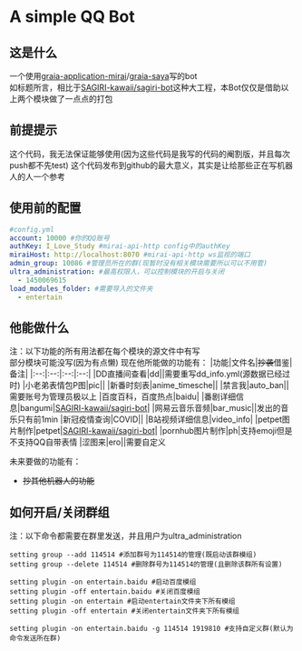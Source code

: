 # A simple QQ Bot

## 这是什么
一个使用[graia-application-mirai](https://github.com/GraiaProject/Application)/[graia-saya](https://github.com/GraiaProject/Saya)写的bot  
如标题所言，相比于[SAGIRI-kawaii/sagiri-bot](https://github.com/SAGIRI-kawaii/sagiri-bot)这种大工程，本Bot仅仅是借助以上两个模块做了一点点的打包

## 前提提示
这个代码，我无法保证能够使用(因为这些代码是我写的代码的阉割版，并且每次push都不先test)
这个代码发布到github的最大意义，其实是让给那些正在写机器人的人一个参考

## 使用前的配置

```yaml
#config.yml
account: 10000 #你的QQ账号
authKey: I_Love_Study #mirai-api-http config中的authKey
miraiHost: http://localhost:8070 #mirai-api-http ws监视的端口
admin_group: 10086 #管理员所在的群(现暂时没有相关模块需要所以可以不用管)
ultra_administration: #最高权限人，可以控制模块的开启与关闭
  - 1450069615
load_modules_folder: #需要导入的文件夹
  - entertain
```

## 他能做什么
注：以下功能的所有用法都在每个模块的源文件中有写  
    部分模块可能没写(因为有点懒)
现在他所能做的功能有：
|功能|文件名|~~抄袭~~借鉴|备注|
|:--:|:--:|:--:|:--:|
|DD直播间查看|dd||需要重写dd_info.yml(源数据已经过时)
|小老弟表情包P图|pic||
|新番时刻表|anime_timesche||
|禁言我|auto_ban||需要账号为管理员极以上
|百度百科，百度热点|baidu|
|番剧详细信息|bangumi|[SAGIRI-kawaii/sagiri-bot](https://github.com/SAGIRI-kawaii/sagiri-bot)|
|网易云音乐音频|bar_music||发出的音乐只有前1min
|新冠疫情查询|COVID||
|B站视频详细信息|video_info|
|petpet图片制作|petpet|[SAGIRI-kawaii/sagiri-bot](https://github.com/SAGIRI-kawaii/sagiri-bot)|
|pornhub图片制作|ph|支持emoji但是不支持QQ自带表情
|涩图来|ero||需要自定义

未来要做的功能有：
 - ~~抄其他机器人的功能~~

## 如何开启/关闭群组
注：以下命令都需要在群里发送，并且用户为ultra_administration
```shell
setting group --add 114514 #添加群号为114514的管理(既启动该群模组)
setting group --delete 114514 #删除群号为114514的管理(且删除该群所有设置)

setting plugin -on entertain.baidu #启动百度模组
setting plugin -off entertain.baidu #关闭百度模组
setting plugin -on entertain #启动entertain文件夹下所有模组
setting plugin -off entertain #关闭entertain文件夹下所有模组

setting plugin -on entertain.baidu -g 114514 1919810 #支持自定义群(默认为命令发送所在群)
```